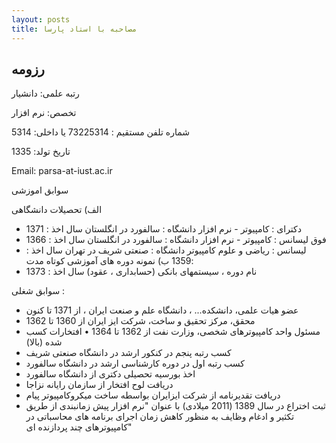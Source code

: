 ```yaml
---
layout: posts
title: مصاحبه با استاد پارسا
---
```


## رزومه 


 رتبه علمی: دانشیار

 تخصص: نرم افزار 

 شماره تلفن مستقیم : 73225314 یا داخلی: 5314

 تاریخ تولد: 1335

 Email: parsa-at-iust.ac.ir



 سوابق اموزشی  

 الف) تحصیلات دانشگاهی
 - دکترای : کامپیوتر - نرم افزار دانشگاه : سالفورد در انگلستان سال اخذ : 1371
 - فوق لیسانس : کامپیوتر - نرم افزار دانشگاه : سالفورد در انگلستان سال اخذ : 1366
 - لیسانس : ریاضی و علوم کامپیوتر دانشگاه : صنعتی شریف در تهران سال اخذ : 1359
 ب) نمونه دوره های آموزشی کوتاه مدت:
 - نام دوره ، سیستمهای بانکی (حسابداری ، عقود) سال اخذ : 1373
    





 سوابق شغلی :

 - عضو هیات علمی، دانشکده... ، دانشگاه علم و صنعت ایران ، از 1371 تا کنون
 - محقق، مرکز تحقیق و ساخت، شرکت ایز ایران از 1360 تا 1362
 - مسئول واحد کامپیوترهای شخصی، وزارت نفت از 1362 تا 1364
 • افتخارات کسب شده (بالا)
 - کسب رتبه پنجم در کنکور ارشد در دانشگاه صنعتی شریف
 - کسب رتبه اول در دوره کارشناسی ارشد در دانشگاه سالفورد
 - اخذ بورسیه تحصیلی دکتری از دانشگاه سالفورد
 - دریافت لوح افتخار از سازمان رایانه نزاجا
 - دریافت تقدیرنامه از شرکت ایزایران بواسطه ساخت میکروکامپیوتر پیام
 - ثبت اختراع در سال 1389 (2011 میلادی) با عنوان "نرم افزار پیش زمانبندی از طریق تکثیر و ادغام وظایف به منظور کاهش زمان اجرای برنامه های محاسباتی در کامپیوترهای چند پردازنده ای"